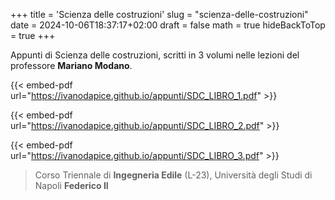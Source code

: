 +++
title = 'Scienza delle costruzioni'
slug = "scienza-delle-costruzioni"
date = 2024-10-06T18:37:17+02:00
draft = false
math = true
hideBackToTop = true
+++

Appunti di Scienza delle costruzioni, scritti in 3 volumi nelle lezioni del professore **Mariano Modano**.

{{< embed-pdf url="https://ivanodapice.github.io/appunti/SDC_LIBRO_1.pdf" >}}

{{< embed-pdf url="https://ivanodapice.github.io/appunti/SDC_LIBRO_2.pdf" >}}

{{< embed-pdf url="https://ivanodapice.github.io/appunti/SDC_LIBRO_3.pdf" >}}

> Corso Triennale di **Ingegneria Edile** (L-23), Università degli Studi di Napoli **Federico II**